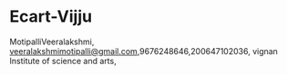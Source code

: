 # Ecart-Vijju
MotipalliVeeralakshmi, veeralakshmimotipalli@gmail.com,9676248646,200647102036, vignan Institute of science and arts,
